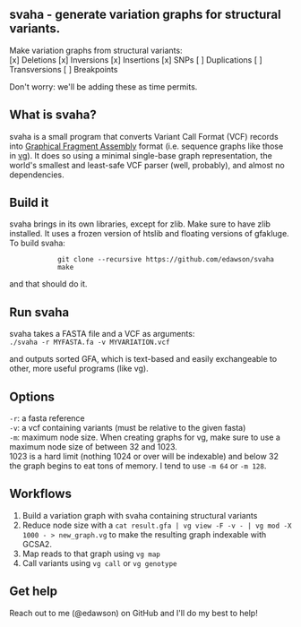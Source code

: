 svaha - generate variation graphs for structural variants.
-----------
Make variation graphs from structural variants:  
[x] Deletions
[x] Inversions
[x] Insertions
[x] SNPs
[ ] Duplications
[ ] Transversions
[ ] Breakpoints


Don't worry: we'll be adding these as time permits.  


## What is svaha?
svaha is a small program that converts Variant Call Format (VCF) records into [Graphical Fragment Assembly](https://github.com/pmelsted/GFA-spec) format (i.e. sequence graphs like those in [vg](https://github.com/vgteam/vg)). It does so using a minimal single-base graph representation, the world's smallest and least-safe VCF parser (well, probably), and almost no dependencies.

## Build it
svaha brings in its own libraries, except for zlib. Make sure to have zlib installed.
It uses a frozen version of htslib and floating versions of gfakluge. To build svaha:  

                git clone --recursive https://github.com/edawson/svaha
                make


and that should do it.

## Run svaha
svaha takes a FASTA file and a VCF as arguments:  
        ```./svaha -r MYFASTA.fa -v MYVARIATION.vcf```

and outputs sorted GFA, which is text-based and easily exchangeable to other, more useful programs (like vg).


## Options
`-r`: a fasta reference  
`-v`: a vcf containing variants (must be relative to the given fasta)  
`-m`: maximum node size. When creating graphs for vg, make sure to use a maximum node size of between 32 and 1023.  
1023 is a hard limit (nothing 1024 or over will be indexable) and below 32 the graph begins to eat tons of memory. I tend to use `-m 64` or `-m 128`.

## Workflows

1. Build a variation graph with svaha containing structural variants  
2. Reduce node size with a ``cat result.gfa | vg view -F -v - | vg mod -X 1000 - > new_graph.vg`` to make the resulting graph indexable with GCSA2.  
3. Map reads to that graph using ```vg map``` 
4. Call variants using ```vg call``` or ```vg genotype```


## Get help
Reach out to me (@edawson) on GitHub and I'll do my best to help!
